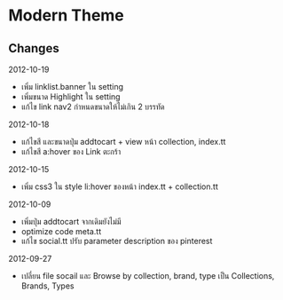 Modern Theme
===========

Changes
-------------
2012-10-19
- เพิ่ม linklist.banner ใน setting
- เพิ่มขนาด Highlight ใน setting
- แก้ไข link nav2  กำหนดขนาดให้ไม่เกิน 2 บรรทัด

2012-10-18
- แก้ไขสี และขนาดปุ่ม addtocart + view หน้า collection, index.tt
- แก้ไขสี a:hover ของ Link ตะกร้า 

2012-10-15
- เพิ่ม css3 ใน style li:hover ของหน้า index.tt + collection.tt

2012-10-09
- เพิ่มปุ่ม addtocart จากเดิมยังไม่มี
- optimize code meta.tt
- แก้ไข social.tt ปรับ parameter description ของ pinterest

2012-09-27
- เปลี่ยน file socail และ  Browse by collection, brand, type เป็น Collections, Brands, Types